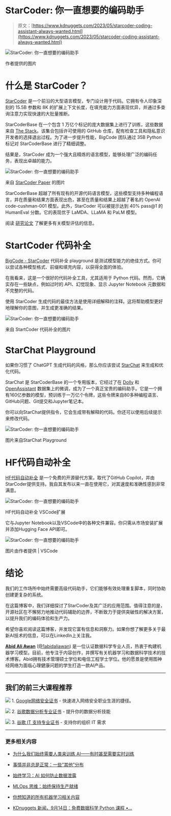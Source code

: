 # StarCoder: 你一直想要的编码助手

> 原文：[https://www.kdnuggets.com/2023/05/starcoder-coding-assistant-always-wanted.html](https://www.kdnuggets.com/2023/05/starcoder-coding-assistant-always-wanted.html)

![StarCoder: 你一直想要的编码助手](../Images/dcfa6898a7d6e9d40621c1d9ab6195d2.png)

作者提供的图片

# 什么是 StarCoder？

[StarCoder](https://huggingface.co/blog/starcoder) 是一个前沿的大型语言模型，专门设计用于代码。它拥有令人印象深刻的 15.5B 参数和 8K 的扩展上下文长度，在填充能力方面表现优异，并通过多查询注意力实现快速的大批量推断。

StarCoderBase 在一个包含 1 万亿个标记的庞大数据集上进行了训练，这些数据来自 [The Stack](https://huggingface.co/datasets/bigcode/the-stack)。该集合包括许可使用的 GitHub 仓库，配有检查工具和隐私意识开发者的选择退出过程。为了进一步提升性能，BigCode 团队通过 35B Python 标记对 StarCoderBase 进行了精细调整。

结果是，StarCoder 成为一个强大且精炼的语言模型，能够处理广泛的编码任务，表现出卓越的能力。

![StarCoder: 你一直想要的编码助手](../Images/5ff301049158fd276376e51b2112c7a9.png)

来自 [StarCoder Paper](https://arxiv.org/pdf/2305.06161.pdf) 的图片

StarCoderBase 超越了所有现有的开源代码语言模型，这些模型支持多种编程语言，并在质量和结果方面表现出色，甚至在质量和结果上超越了著名的 OpenAI code-cushman-001 模型。此外，StarCoder 可以被提示达到 40% pass@1 的 HumanEval 分数。它的表现优于 LaMDA、LLaMA 和 PaLM 模型。

阅读 [研究论文](https://arxiv.org/pdf/2305.06161.pdf) 了解更多有关模型评估的信息。

# StartCoder 代码补全

[BigCode - StarCoder](https://huggingface.co/spaces/bigcode/bigcode-playground) 代码补全 playground 是测试模型能力的绝佳方式。你可以尝试各种模型格式、前缀和填充内容，以获得全面的体验。

在我看来，这是一个很好的代码补全工具，尤其适用于 Python 代码。然而，它确实存在一些缺点，例如过时的 API、幻觉现象、显示 Jupyter Notebook 元数据和不完整的代码。

使用 StarCoder 生成代码的最佳方法是使用详细解释的注释。这将帮助模型更好地理解你的意图，并生成更准确的结果。

![StarCoder: 你一直想要的编码助手](../Images/346c85e1b44df31961f7747716b5927a.png)

来自 StartCoder 代码补全的图片

# StarChat Playground

如果你习惯了 ChatGPT 生成代码的风格，那么你应该尝试 [StarChat](https://huggingface.co/spaces/HuggingFaceH4/starchat-playground) 来生成和优化代码。

StarChat 是 StarCoderBase 的一个专用版本，它经过了在 [Dolly](https://huggingface.co/datasets/databricks/databricks-dolly-15k) 和 [OpenAssistant](https://huggingface.co/datasets/OpenAssistant/oasst1) 数据集上的微调，成为了一个真正宝贵的编码助手。它是一个拥有160亿参数的模型，预训练于一万亿个令牌，这些令牌来自80多种编程语言、GitHub问题、Git提交和Jupyter笔记本。

你可以向StarChat提供指令，它会生成带有解释的代码。你还可以使用后续提示来修改代码。

![StarCoder: 你一直想要的编码助手](../Images/b9e08edb1b173d6fd2c8e05e8094aa58.png)

图片来自StarChat Playground

# HF代码自动补全

[HF代码自动补全](https://marketplace.visualstudio.com/items?itemName=HuggingFace.huggingface-vscode) 是一个免费的开源替代方案，取代了GitHub Copilot，并由StarCoder提供支持。我自其发布以来一直在使用它，对其速度和准确性感到非常满意。

![StarCoder: 你一直想要的编码助手](../Images/c8e1e13adaa2c200b1d5aa5f59946441.png)

HF代码自动补全 VSCode扩展

它与Jupyter Notebook以及VSCode中的各种文件兼容。你只需从市场安装扩展并添加Hugging Face API即可。

![StarCoder: 你一直想要的编码助手](../Images/6512bb12a082b84a1f5f0b2d31403a6d.png)

图片由作者提供 | VSCode

# 结论

我们的工作场所中始终需要高级代码助手，它们能够有效处理重复脚本，同时协助创建更复杂的系统。

在这篇博客中，我们详细探讨了StarCoder及其广泛的应用范围。值得注意的是，开源社区在不懈努力地推动代码辅助的边界，不断致力于提供突破性的解决方案，以提升我们的编码体验和生产力。

希望你喜欢阅读这篇博客，并发现它富有信息和洞察力。如果你想了解更多关于最新AI技术的信息，可以在LinkedIn上关注我。

**[Abid Ali Awan](https://www.polywork.com/kingabzpro)** ([@1abidaliawan](https://twitter.com/1abidaliawan)) 是一位认证数据科学专业人员，热衷于构建机器学习模型。目前，他专注于内容创作，并撰写有关机器学习和数据科学技术的技术博客。Abid拥有技术管理硕士学位和电信工程学士学位。他的愿景是使用图神经网络为面临心理健康问题的学生打造一款AI产品。

* * *

## 我们的前三大课程推荐

![](../Images/0244c01ba9267c002ef39d4907e0b8fb.png) 1\. [Google网络安全证书](https://www.kdnuggets.com/google-cybersecurity) - 快速进入网络安全职业生涯的捷径。

![](../Images/e225c49c3c91745821c8c0368bf04711.png) 2\. [谷歌数据分析专业证书](https://www.kdnuggets.com/google-data-analytics) - 提升你的数据分析技能

![](../Images/0244c01ba9267c002ef39d4907e0b8fb.png) 3\. [谷歌 IT 支持专业证书](https://www.kdnuggets.com/google-itsupport) - 支持你的组织 IT 需求

* * *

### 更多相关内容

+   [为什么我们始终需要人类来训练 AI——有时甚至需要实时训练](https://www.kdnuggets.com/2021/12/why-we-need-humans-training-ai.html)

+   [事情并非总是正常：一些“其他”分布](https://www.kdnuggets.com/2023/01/things-arent-always-normal-distributions.html)

+   [始终学习：AI 如何防止数据泄露](https://www.kdnuggets.com/2023/07/always-learning-ai-prevents-data-breaches.html)

+   [MLOps 思维：始终保持生产就绪](https://www.kdnuggets.com/2023/07/mlops-mindset-always-productionready.html)

+   [你想知道的所有机器学习相关内容](https://www.kdnuggets.com/2022/09/everything-youve-ever-wanted-to-know-about-machine-learning.html)

+   [KDnuggets 新闻，9月14日：免费数据科学 Python 课程 •…](https://www.kdnuggets.com/2022/n36.html)
